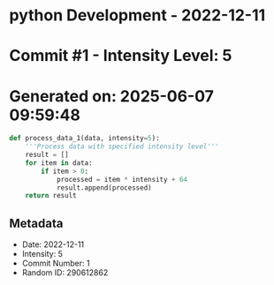 ﻿# python Development - 2022-12-11
# Commit #1 - Intensity Level: 5
# Generated on: 2025-06-07 09:59:48
```python
def process_data_1(data, intensity=5):
    '''Process data with specified intensity level'''
    result = []
    for item in data:
        if item > 0:
            processed = item * intensity + 64
            result.append(processed)
    return result
```
## Metadata
- Date: 2022-12-11
- Intensity: 5
- Commit Number: 1
- Random ID: 290612862
